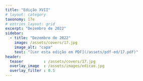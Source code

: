 ```yaml
---
title: "Edição XVII"
# layout: category
taxonomy: 17e
# entries_layout: grid
excerpt: "Dezembro de 2022"
sidebar:
  - title: "Dezembro de 2022"
    image: /assets/covers/17.jpg
    image_alt: "capa"
    text: "[Ler esta edição em PDF](/assets/pdf-ed/17.pdf)"
header:
  teaser         : /assets/covers/17.jpg
  overlay_image  : /assets/images/edicao.jpg
  overlay_filter : 0.5
---
```


